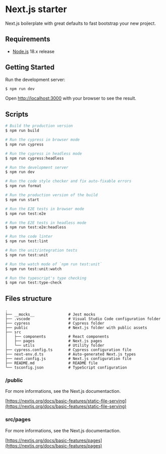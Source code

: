 # Next.js starter

Next.js boilerplate with great defaults to fast bootstrap your new project.

## Requirements

* [Node.js](https://nodejs.org/en/) 18.x release

## Getting Started

Run the development server:

```bash
$ npm run dev
```

Open [http://localhost:3000](http://localhost:3000) with your browser to see the result.

## Scripts

```bash
# Build the production version
$ npm run build

# Run the cypress in browser mode
$ npm run cypress

# Run the cypress in headless mode
$ npm run cypress:headless

# Run the development server
$ npm run dev

# Run the code style checker and fix auto-fixable errors
$ npm run format

# Run the production version of the build
$ npm run start

# Run the E2E tests in browser mode
$ npm run test:e2e

# Run the E2E tests in headless mode
$ npm run test:e2e:headless

# Run the code linter
$ npm run test:lint

# Run the unit/integration tests
$ npm run test:unit

# Run the watch mode of `npm run test:unit`
$ npm run test:unit:watch

# Run the typescript's type checking
$ npm run test:type-check
```

## Files structure

```
.
├── __mocks__               # Jest mocks
├── .vscode                 # Visual Studio Code configuration folder
├── cypress                 # Cypress folder
├── public                  # Next.js folder with public assets
├── src
│   ├── components          # React components
│   ├── pages               # Next.js pages
│   └── utils               # Utility folder
├── cypress.config.ts       # Cypress configuration file
├── next-env.d.ts           # Auto-generated Next.js types
├── next.config.js          # Next.js configuration file
├── README.md               # README file
└── tsconfig.json           # TypeScript configuration
```

### /public

For more informations, see the Next.js documentaction.

[https://nextjs.org/docs/basic-features/static-file-serving](https://nextjs.org/docs/basic-features/static-file-serving)

### src/pages

For more informations, see the Next.js documentaction.

[https://nextjs.org/docs/basic-features/pages](https://nextjs.org/docs/basic-features/pages)
